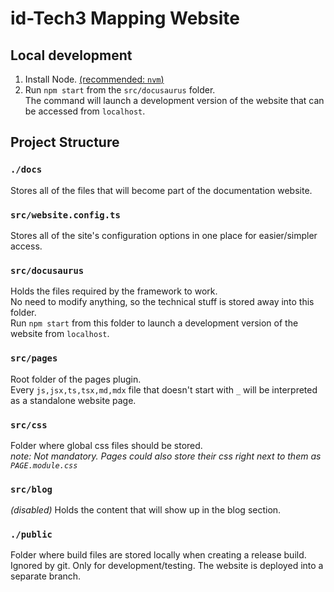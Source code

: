 # id-Tech3 Mapping Website

## Local development
1. Install Node. [(recommended: `nvm`)](https://github.com/nvm-sh/nvm)  
2. Run `npm start` from the `src/docusaurus` folder.  
   The command will launch a development version of the website that can be accessed from `localhost`.  

## Project Structure
### `./docs`
Stores all of the files that will become part of the documentation website.  
### `src/website.config.ts`
Stores all of the site's configuration options in one place for easier/simpler access.  
### `src/docusaurus`
Holds the files required by the framework to work.  
No need to modify anything, so the technical stuff is stored away into this folder.  
Run `npm start` from this folder to launch a development version of the website from `localhost`.
### `src/pages`
Root folder of the pages plugin.  
Every `js,jsx,ts,tsx,md,mdx` file that doesn't start with `_` will be interpreted as a standalone website page.
### `src/css`
Folder where global css files should be stored.  
_note: Not mandatory. Pages could also store their css right next to them as `PAGE.module.css`_
### `src/blog`
_(disabled)_
Holds the content that will show up in the blog section.  
### `./public`
Folder where build files are stored locally when creating a release build.  
Ignored by git. Only for development/testing. The website is deployed into a separate branch.
